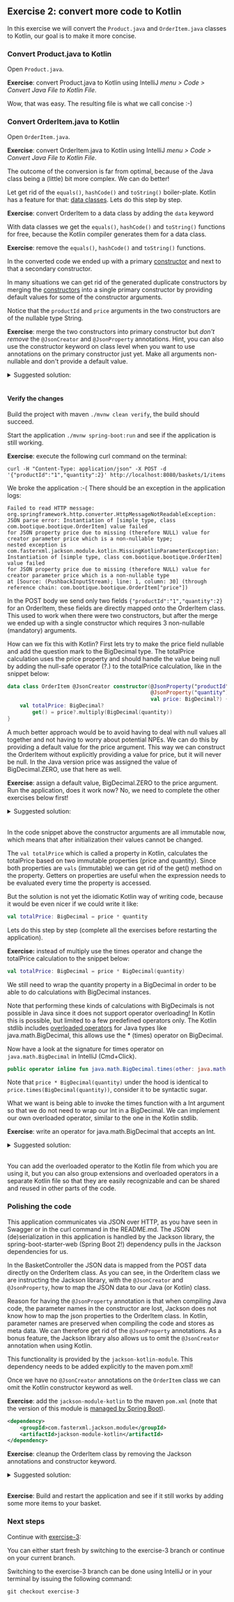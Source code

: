 ## Exercise 2: convert more code to Kotlin

In this exercise we will convert the `Product.java` and `OrderItem.java` classes to Kotlin, our goal is to make it more concise.

### Convert Product.java to Kotlin

Open `Product.java`.

**Exercise**: convert Product.java to Kotlin using IntelliJ _menu > Code > Convert Java File to Kotlin File_. 

Wow, that was easy. The resulting file is what we call concise :-)

### Convert OrderItem.java to Kotlin

Open `OrderItem.java`. 

**Exercise**: convert OrderItem.java to Kotlin using IntelliJ _menu > Code > Convert Java File to Kotlin File_. 

The outcome of the conversion is far from optimal, because of the Java class being a (little) bit more complex. We can do better! 

Let get rid of the `equals()`, `hashCode()` and `toString()` boiler-plate. Kotlin has a feature for that: [data classes](https://kotlinlang.org/docs/reference/data-classes.html). Lets do this step by step.

**Exercise**: convert OrderItem to a data class by adding the `data` keyword

With data classes we get the `equals()`, `hashCode()` and `toString()` functions for free, because the Kotlin compiler generates them for a data class.
 
**Exercise**: remove the `equals()`, `hashCode()` and `toString()` functions.

In the converted code we ended up with a primary [constructor](https://kotlinlang.org/docs/reference/classes.html#constructors) and next to that a secondary constructor.

In many situations we can get rid of the generated duplicate constructors by merging the [constructors](https://kotlinlang.org/docs/reference/classes.html#constructors) into a single primary constructor by providing default values for some of the constructor arguments.
 
Notice that the `productId` and `price` arguments in the two constructors are of the nullable type String.  
 
**Exercise**: merge the two constructors into primary constructor but *don't remove* the `@JsonCreator` and `@JsonProperty` annotations. Hint, you can also use the constructor keyword on class level when you want to use annotations on the primary constructor just yet. Make all arguments non-nullable and don't provide a default value.

<details>
  <summary>Suggested solution:</summary>
  
```kotlin
data class OrderItem @JsonCreator constructor(
    @JsonProperty("productId") val productId: String,
    @JsonProperty("quantity") val quantity: Int,
    val price: BigDecimal
) {

    val totalPrice: BigDecimal
        get() = price.multiply(BigDecimal(quantity))
}
```
</details>
<br>

#### Verify the changes

Build the project with maven `./mvnw clean verify`, the build should succeed.

Start the application `./mvnw spring-boot:run` and see if the application is still working. 

**Exercise**: execute the following curl command on the terminal:

```                                                                                                                                                                                                                                                                                                                                                            
curl -H "Content-Type: application/json" -X POST -d '{"productId":"1","quantity":2}' http://localhost:8080/baskets/1/items
```

We broke the application :-( There should be an exception in the application logs:

```
Failed to read HTTP message: org.springframework.http.converter.HttpMessageNotReadableException: 
JSON parse error: Instantiation of [simple type, class com.bootique.bootique.OrderItem] value failed 
for JSON property price due to missing (therefore NULL) value for creator parameter price which is a non-nullable type; 
nested exception is com.fasterxml.jackson.module.kotlin.MissingKotlinParameterException: 
Instantiation of [simple type, class com.bootique.bootique.OrderItem] value failed 
for JSON property price due to missing (therefore NULL) value for creator parameter price which is a non-nullable type
at [Source: (PushbackInputStream); line: 1, column: 30] (through reference chain: com.bootique.bootique.OrderItem["price"])
```

In the POST body we send only two fields `{"productId":"1","quantity":2}` for an OrderItem, these fields are directly mapped onto the OrderItem class. This used to work when there were two constructors, but after the merge we ended up with a single constructor which requires 3 non-nullable (mandatory) arguments. 

How can we fix this with Kotlin? First lets try to make the price field nullable and add the question mark to the BigDecimal type. The totalPrice calculation uses the price property and should handle the value being null by adding the null-safe operator (?.) to the totalPrice calculation, like in the snippet below:
  
```kotlin
data class OrderItem @JsonCreator constructor(@JsonProperty("productId") val productId: String, 
                                              @JsonProperty("quantity") val quantity: Int, 
                                              val price: BigDecimal?) {
    val totalPrice: BigDecimal?
        get() = price?.multiply(BigDecimal(quantity))
}
```

A much better approach would be to avoid having to deal with null values all together and not having to worry about potential NPEs. 
We can do this by providing a default value for the price argument. This way we can construct the OrderItem without explicitly providing a value for price, but it will never be null. In the Java version price was assigned the value of BigDecimal.ZERO, use that here as well. 

**Exercise**: assign a default value, BigDecimal.ZERO to the price argument. Run the application, does it work now? No, we need to complete the other exercises below first!

<details>
  <summary>Suggested solution:</summary>
  
```kotlin
data class OrderItem @JsonCreator constructor(@JsonProperty("productId") val productId: String, 
                                              @JsonProperty("quantity") val quantity: Int, 
                                              val price: BigDecimal = BigDecimal.ZERO) {
    val totalPrice: BigDecimal
        get() = price.multiply(BigDecimal(quantity)) 
}
```
</details>
<br>

In the code snippet above the constructor arguments are all immutable now, which means that after initialization their values cannot be changed. 

The `val totalPrice` which is called a property in Kotlin, calculates the totalPrice based on two immutable properties (price and quantity). Since both properties are `vals` (immutable) we can get rid of the get() method on the property. Getters on properties are useful when the expression needs to be evaluated every time the property is accessed.  

But the solution is not yet the idiomatic Kotlin way of writing code, because it would be even nicer if we could write it like:

```kotlin
val totalPrice: BigDecimal = price * quantity
```

Lets do this step by step (complete all the exercises before restarting the application).

**Exercise:** instead of multiply use the times operator and change the totalPrice calculation to the snippet below:

```kotlin
val totalPrice: BigDecimal = price * BigDecimal(quantity)
```

We still need to wrap the quantity property in a BigDecimal in order to be able to do calculations with BigDecimal instances.

Note that performing these kinds of calculations with BigDecimals is not possible in Java since it does not support operator overloading! In Kotlin this is possible, but limited to a few predefined operators only. The Kotlin stdlib includes [overloaded operators](https://kotlinlang.org/api/latest/jvm/stdlib/kotlin/java.math.-big-decimal/index.html) for Java types like java.math.BigDecimal, this allows use the * (times) operator on BigDecimal. 

Now have a look at the signature for times operator on `java.math.BigDecimal` in IntelliJ (Cmd+Click). 

```kotlin
public operator inline fun java.math.BigDecimal.times(other: java.math.BigDecimal): java.math.BigDecimal
```

Note that `price * BigDecimal(quantity)` under the hood is identical to `price.times(BigDecimal(quantity))`, consider it to be syntactic sugar. 

What we want is being able to invoke the times function with a Int argument so that we do not need to wrap our Int in a BigDecimal. We can implement our own overloaded operator, similar to the one in the Kotlin stdlib. 

**Exercise**: write an operator for java.math.BigDecimal that accepts an Int.

<details>
  <summary>Suggested solution:</summary>
  
```kotlin
operator fun BigDecimal.times(quantity: Int) = this.times(BigDecimal(quantity))
```
</details>
<br>

You can add the overloaded operator to the Kotlin file from which you are using it, but you can also group extensions and overloaded operators in a separate Kotlin file so that they are easily recognizable and can be shared and reused in other parts of the code.

### Polishing the code

This application communicates via JSON over HTTP, as you have seen in Swagger or in the curl command in the README.md. The JSON (de)serialization in this application is handled by the Jackson library, the spring-boot-starter-web (Spring Boot 2!) dependency pulls in the Jackson dependencies for us.

In the BasketController the JSON data is mapped from the POST data directly on the OrderItem class. As you can see, in the OrderItem class we are instructing the Jackson library, with the `@JsonCreator` and `@JsonProperty`, how to map the JSON data to our Java (or Kotlin) class. 

Reason for having the `@JsonProperty` annotation is that when compiling Java code, the parameter names in the constructor are lost, Jackson does not know how to map the json properties to the OrderItem class. In Kotlin, parameter names are preserved when compiling the code and stores as meta data. We can therefore get rid of the  `@JsonProperty` annotations. As a bonus feature, the Jackson library also allows us to omit the `@JsonCreator` annotation when using Kotlin. 

This functionality is provided by the `jackson-kotlin-module`. This dependency needs to be added explicitly to the maven pom.xml!

Once we have no `@JsonCreator` annotations on the `OrderItem` class we can omit the Kotlin constructor keyword as well.

**Exercise**: add the `jackson-module-kotlin` to the maven `pom.xml` (note that the version of this module is [managed by Spring Boot](https://docs.spring.io/spring-boot/docs/current/reference/html/appendix-dependency-versions.html)).

```xml
<dependency>
    <groupId>com.fasterxml.jackson.module</groupId>
    <artifactId>jackson-module-kotlin</artifactId>
</dependency>
```

**Exercise**: cleanup the OrderItem class by removing the Jackson annotations and constructor keyword.

<details>
  <summary>Suggested solution:</summary>

```kotlin
data class OrderItem(val productId: String, val quantity: Int, val price: BigDecimal = BigDecimal.ZERO) {
    val totalPrice = price * quantity
}
```
</details>

<br>

**Exercise**: Build and restart the application and see if it still works by adding some more items to your basket.

### Next steps

Continue with [exercise-3](exercise-3.md):

You can either start fresh by switching to the exercise-3 branch or continue on your current branch.

Switching to the exercise-3 branch can be done using IntelliJ or in your terminal by issuing the following command:

```
git checkout exercise-3
```
